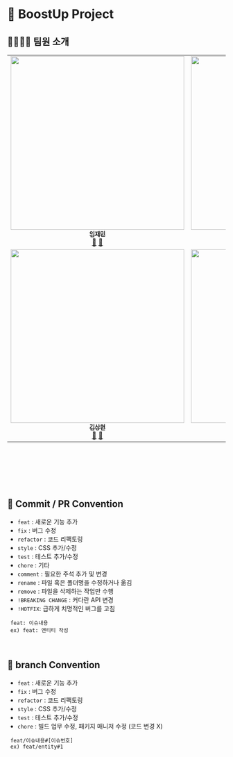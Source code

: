 # 🚀 BoostUp Project
## 👨‍👩‍👧‍👦 팀원 소개

<!-- ALL-CONTRIBUTORS-LIST:START - Do not remove or modify this section -->
<!-- prettier-ignore-start -->
<!-- markdownlint-disable -->
<table>
  <tbody>
    <tr>
      <td align="center"><a href="https://github.com/LimJaeminZ"><img src="https://user-images.githubusercontent.com/96826217/207522331-6c49b2ed-c7a9-45df-9e9d-c2442f5307de.jpg" width="400px;" alt=""/><br /><sub><b>임재민</b></sub></a><br /><a href="https://github.com/boostup-project/boostup-project/commits?author=LimJaeminZ" title="Documentation">📖</a> <a href="https://github.com/boostup-project/boostup-project/pulls?q=is%3Apr+author%3ALimJaeminZ" title="Pull Requests">🏡</a></td>           
      <td align="center"><a href="https://github.com/Quartz614"><img src="https://user-images.githubusercontent.com/96826217/207523159-7ac7ebf8-1e77-4f11-b1f4-b25f8a53125f.jpeg" width="400px;" alt=""/><br /><sub><b>주석영</b></sub></a><br /><a href="https://github.com/boostup-project/boostup-project/commits?author=Quartz614" title="Documentation">📖</a> <a href="https://github.com/boostup-project/boostup-project/pulls?q=is%3Apr+author%3AQuartz614" title="Pull Requests">🏡</a></td>           
      <td align="center"><a href="https://github.com/Mozzi327"><img src="https://user-images.githubusercontent.com/96826217/207523663-38ca521d-cb3e-4510-a010-6eb411d5d557.png" width="400px;" alt=""/><br /><sub><b>조경민</b></sub></a><br /><a href="https://github.com/boostup-project/boostup-project/commits?author=Mozzi327" title="Documentation">📖</a> <a href="https://github.com/boostup-project/boostup-project/pulls?q=is%3Apr+author%3AMozzi327" title="Pull Requests">🏡</a></td>          
      <td align="center"><a href="https://github.com/LeeGoh"><img src="https://user-images.githubusercontent.com/96826217/207792292-34598bae-eaa1-49b9-93c6-6d45aaf94c60.jpg" width="400px;" alt=""/><br /><sub><b>
이규리</b></sub></a><br /><a href="https://github.com/boostup-project/boostup-project/commits?author=LeeGoh" title="Documentation">📖</a> <a href="https://github.com/boostup-project/boostup-project/pulls?q=is%3Apr+author%3ALeeGoh" title="Pull Requests">🏡</a></td>
    </tr>  
    <tr>
      <td align="center"><a href="https://github.com/headring"><img src="https://user-images.githubusercontent.com/96826217/207904534-1b51be90-97d4-42b6-af66-c06c06c4aad7.jpg" width="400px;" alt=""/><br /><sub><b>김상현</b></sub></a><br /><a href="https://github.com/boostup-project/boostup-project/commits?author=headring" title="Documentation">📖</a> <a href="https://github.com/boostup-project/boostup-project/pulls?q=is%3Apr+author%3Aheadring" title="Pull Requests">🏡</a></td>      
      <td align="center"><a href="https://github.com/skynotlimit"><img src="https://user-images.githubusercontent.com/96826217/208035141-339ad699-3832-43be-b271-4ce62c1d18e9.jpg" width="400px;" alt=""/><br /><sub><b>
정하늘</b></sub></a><br /><a href="https://github.com/boostup-project/boostup-project/commits?author=skynotlimit" title="Documentation">📖</a> <a href="https://github.com/boostup-project/boostup-project/pulls?q=is%3Apr+author%3Askynotlimit" title="Pull Requests">🏡</a></td>
      <td align="center"><a href="https://github.com/hun0613"><img src="https://user-images.githubusercontent.com/96826217/208045253-b965dd66-1409-4886-b92a-28de96ca7a0c.png" width="400px;" alt=""/><br /><sub><b>박성훈</b></sub></a><br /><a href="https://github.com/boostup-project/boostup-project/commits?author=hun0613" title="Documentation">📖</a> <a href="https://github.com/boostup-project/boostup-project/pulls?q=is%3Apr+author%3Ahun0613" title="Pull Requests">🏡</a></td>
       <td align="center"><a href="https://github.com/roin09"><img src="https://user-images.githubusercontent.com/96826217/208049822-676e9127-fe7b-4e25-af34-8e84d69ee1d0.jpg" width="400px;" alt=""/><br /><sub><b>김다혜</b></sub></a><br /><a href="https://github.com/boostup-project/boostup-project/commits?author=roin09" title="Documentation">📖</a> <a href="https://github.com/boostup-project/boostup-project/pulls?q=is%3Apr+author%3Aroin09" title="Pull Requests">🏡</a></td>
    </tr>
  </tbody>
</table>

<!-- markdownlint-restore -->
<!-- prettier-ignore-end -->

<!-- ALL-CONTRIBUTORS-LIST:END -->

<br><br><br><br>
<br>

## 💫 Commit / PR Convention
- `feat` : 새로운 기능 추가
- `fix` : 버그 수정
- `refactor` : 코드 리팩토링
- `style` : CSS 추가/수정
- `test` : 테스트 추가/수정
- `chore` : 기타
- `comment` : 필요한 주석 추가 및 변경
- `rename` : 파일 혹은 폴더명을 수정하거나 옮김
- `remove` : 파일을 삭제하는 작업만 수행
- `!BREAKING CHANGE` : 커다란 API 변경
- `!HOTFIX`: 급하게 치명적인 버그를 고침

```
 feat: 이슈내용
 ex) feat: 엔티티 작성
```

<br>

## 💫 branch Convention
- `feat` : 새로운 기능 추가
- `fix` : 버그 수정
- `refactor` : 코드 리팩토링
- `style` : CSS 추가/수정
- `test` : 테스트 추가/수정
- `chore` : 빌드 업무 수정, 패키지 매니저 수정 (코드 변경 X)


```
 feat/이슈내용#[이슈번호]
 ex) feat/entity#1
```
